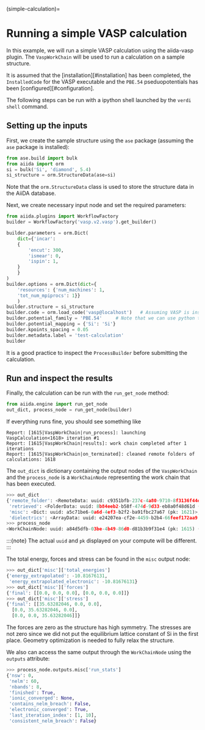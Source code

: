 (simple-calculation)=
# Running a simple VASP calculation

In this example, we will run a simple VASP calculation using the aiida-vasp plugin.
The `VaspWorkChain` will be used to run a calculation on a sample structure.

It is assumed that the [installation][#installation] has been completed, the `InstalledCode` for the VASP executable and the `PBE.54` pseduopotentials has been [configured][#configuration].

The following steps can be run with a ipython shell launched by the `verdi shell` command.

## Setting up the inputs
First, we create the sample structure using the `ase` package (assuming the `ase` package is installed):
```python
from ase.build import bulk
from aiida import orm
si = bulk('Si', 'diamond', 5.4)
si_structure = orm.StructureData(ase=si)
```

Note that the `orm.StructureData` class is used to store the structure data in the AiiDA database.

Next, we create necessary input node and set the required parameters:

```python
from aiida.plugins import WorkflowFactory
builder = WorkflowFactory('vasp.v2.vasp').get_builder()

builder.parameters = orm.Dict(
    dict={'incar':
    {
        'encut': 300,
        'ismear': 0,
        'ispin': 1,
    }
    }
)
builder.options = orm.Dict(dict={
    'resources': {'num_machines': 1,
    'tot_num_mpiprocs': 1}}
    )
builder.structure = si_structure
builder.code = orm.load_code('vasp@localhost')   # Assuming VASP is installed locally and the code is configured
builder.potential_family = 'PBE.54'     # Note that we can use python type - they are converted into AiiDA types automatically
builder.potential_mapping = {'Si': 'Si'}
builder.kpoints_spacing = 0.05
builder.metadata.label = 'test-calculation'
builder
```

It is a good practice to inspect the `ProcessBuilder` before submitting the calculation.

## Run and inspect the results

Finally, the calculation can be run with the `run_get_node` method:

```python
from aiida.engine import run_get_node
out_dict, process_node = run_get_node(builder)
```

If everything runs fine, you should see something like

```
Report: [1615|VaspWorkChain|run_process]: launching VaspCalculation<1618> iteration #1
Report: [1615|VaspWorkChain|results]: work chain completed after 1 iterations
Report: [1615|VaspWorkChain|on_terminated]: cleaned remote folders of calculations: 1618
```

The `out_dict` is dictionary containing the output nodes of the `VaspWorkChain` and the `process_node` is a `WorkChainNode` representing the work chain that has been executed.

```python
>>> out_dict
{'remote_folder': <RemoteData: uuid: c9351bfb-237c-4a80-9710-8f3136f44e4a (pk: 1619)>,
 'retrieved': <FolderData: uuid: 8b84eeb2-b58f-474d-9d33-eb8a0f48d61d (pk: 1620)>,
 'misc': <Dict: uuid: a5c71be6-0a6d-4ef3-b2f2-ba91fbc27a67 (pk: 1621)>,
 'dielectrics': <ArrayData: uuid: e24207ea-cf2e-4459-b2b4-66feef172aa9 (pk: 1622)>}
>>> process_node
<WorkChainNode: uuid: a84d5dfb-03be-4b49-86d0-d81b3b9f31e4 (pk: 1615) (aiida.workflows:vasp.v2.vasp)>
```

:::{note}
The actual `uuid` and `pk` displayed on your compute will be different.
:::

The total energy, forces and stress can be found in the `misc` output node:

```python
>>> out_dict['misc']['total_energies']
{'energy_extrapolated': -10.81676131,
 'energy_extrapolated_electronic': -10.81676131}
>>> out_dict['misc']['forces']
{'final': [[0.0, 0.0, 0.0], [0.0, 0.0, 0.0]]}
>>> out_dict['misc']['stress']
{'final': [[35.63282046, 0.0, 0.0],
  [0.0, 35.63282046, 0.0],
  [0.0, 0.0, 35.63282046]]}
```

The forces are zero as the structure has high symmetry.
The stresses are not zero since we did not put the equilibrium lattice constant of Si in the first place.
Geometry optimization is needed to fully relax the structure.

We also can access the same output through the `WorkChainNode` using the `outputs` attribute:

```python
>>> process_node.outputs.misc['run_stats']
{'nsw': 0,
 'nelm': 60,
 'nbands': 8,
 'finished': True,
 'ionic_converged': None,
 'contains_nelm_breach': False,
 'electronic_converged': True,
 'last_iteration_index': [1, 10],
 'consistent_nelm_breach': False}
```
